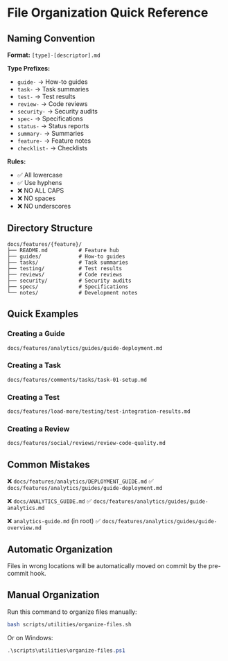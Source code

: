 # File Organization Quick Reference

## Naming Convention

**Format:** `[type]-[descriptor].md`

**Type Prefixes:**
- `guide-` → How-to guides
- `task-` → Task summaries
- `test-` → Test results
- `review-` → Code reviews
- `security-` → Security audits
- `spec-` → Specifications
- `status-` → Status reports
- `summary-` → Summaries
- `feature-` → Feature notes
- `checklist-` → Checklists

**Rules:**
- ✅ All lowercase
- ✅ Use hyphens
- ❌ NO ALL CAPS
- ❌ NO spaces
- ❌ NO underscores

## Directory Structure

```
docs/features/{feature}/
├── README.md          # Feature hub
├── guides/            # How-to guides
├── tasks/             # Task summaries
├── testing/           # Test results
├── reviews/           # Code reviews
├── security/          # Security audits
├── specs/             # Specifications
└── notes/             # Development notes
```

## Quick Examples

### Creating a Guide
```
docs/features/analytics/guides/guide-deployment.md
```

### Creating a Task
```
docs/features/comments/tasks/task-01-setup.md
```

### Creating a Test
```
docs/features/load-more/testing/test-integration-results.md
```

### Creating a Review
```
docs/features/social/reviews/review-code-quality.md
```

## Common Mistakes

❌ `docs/features/analytics/DEPLOYMENT_GUIDE.md`
✅ `docs/features/analytics/guides/guide-deployment.md`

❌ `docs/ANALYTICS_GUIDE.md`
✅ `docs/features/analytics/guides/guide-analytics.md`

❌ `analytics-guide.md` (in root)
✅ `docs/features/analytics/guides/guide-overview.md`

## Automatic Organization

Files in wrong locations will be automatically moved on commit by the pre-commit hook.

## Manual Organization

Run this command to organize files manually:
```bash
bash scripts/utilities/organize-files.sh
```

Or on Windows:
```powershell
.\scripts\utilities\organize-files.ps1
```

